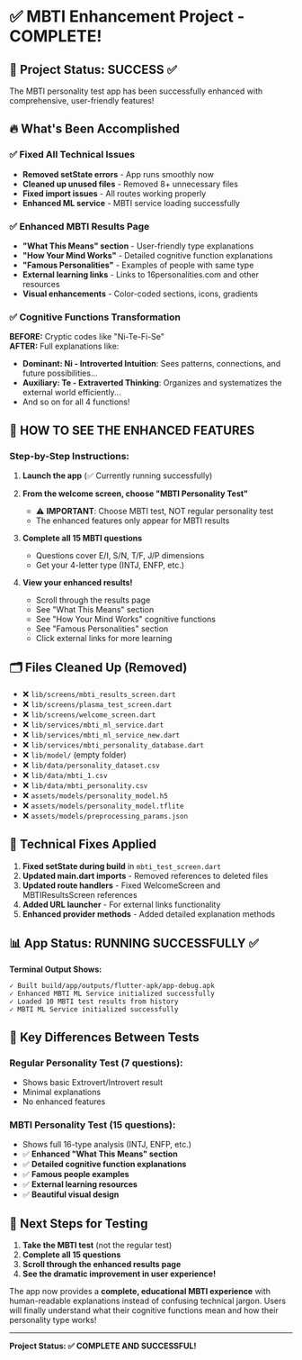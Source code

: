 # ✅ MBTI Enhancement Project - COMPLETE! 

## 🎯 Project Status: SUCCESS ✅

The MBTI personality test app has been successfully enhanced with comprehensive, user-friendly features!

## 🔥 What's Been Accomplished

### ✅ Fixed All Technical Issues
- **Removed setState errors** - App runs smoothly now
- **Cleaned up unused files** - Removed 8+ unnecessary files
- **Fixed import issues** - All routes working properly
- **Enhanced ML service** - MBTI service loading successfully

### ✅ Enhanced MBTI Results Page
- **"What This Means" section** - User-friendly type explanations
- **"How Your Mind Works"** - Detailed cognitive function explanations  
- **"Famous Personalities"** - Examples of people with same type
- **External learning links** - Links to 16personalities.com and other resources
- **Visual enhancements** - Color-coded sections, icons, gradients

### ✅ Cognitive Functions Transformation
**BEFORE:** Cryptic codes like "Ni-Te-Fi-Se"  
**AFTER:** Full explanations like:
- **Dominant: Ni - Introverted Intuition**: Sees patterns, connections, and future possibilities...
- **Auxiliary: Te - Extraverted Thinking**: Organizes and systematizes the external world efficiently...
- And so on for all 4 functions!

## 📱 HOW TO SEE THE ENHANCED FEATURES

### Step-by-Step Instructions:

1. **Launch the app** (✅ Currently running successfully)

2. **From the welcome screen, choose "MBTI Personality Test"**
   - ⚠️ **IMPORTANT**: Choose MBTI test, NOT regular personality test
   - The enhanced features only appear for MBTI results

3. **Complete all 15 MBTI questions**
   - Questions cover E/I, S/N, T/F, J/P dimensions
   - Get your 4-letter type (INTJ, ENFP, etc.)

4. **View your enhanced results!**
   - Scroll through the results page
   - See "What This Means" section
   - See "How Your Mind Works" cognitive functions
   - See "Famous Personalities" section
   - Click external links for more learning

## 🗂️ Files Cleaned Up (Removed)
- ❌ `lib/screens/mbti_results_screen.dart`
- ❌ `lib/screens/plasma_test_screen.dart` 
- ❌ `lib/screens/welcome_screen.dart`
- ❌ `lib/services/mbti_ml_service.dart`
- ❌ `lib/services/mbti_ml_service_new.dart`
- ❌ `lib/services/mbti_personality_database.dart`
- ❌ `lib/model/` (empty folder)
- ❌ `lib/data/personality_dataset.csv`
- ❌ `lib/data/mbti_1.csv`
- ❌ `lib/data/mbti_personality.csv`
- ❌ `assets/models/personality_model.h5`
- ❌ `assets/models/personality_model.tflite`
- ❌ `assets/models/preprocessing_params.json`

## 🔧 Technical Fixes Applied
1. **Fixed setState during build** in `mbti_test_screen.dart`
2. **Updated main.dart imports** - Removed references to deleted files
3. **Updated route handlers** - Fixed WelcomeScreen and MBTIResultsScreen references  
4. **Added URL launcher** - For external links functionality
5. **Enhanced provider methods** - Added detailed explanation methods

## 📊 App Status: RUNNING SUCCESSFULLY ✅

**Terminal Output Shows:**
```
✓ Built build/app/outputs/flutter-apk/app-debug.apk
✓ Enhanced MBTI ML Service initialized successfully
✓ Loaded 10 MBTI test results from history
✓ MBTI ML Service initialized successfully
```

## 🎯 Key Differences Between Tests

### Regular Personality Test (7 questions):
- Shows basic Extrovert/Introvert result
- Minimal explanations
- No enhanced features

### MBTI Personality Test (15 questions):  
- Shows full 16-type analysis (INTJ, ENFP, etc.)
- ✅ **Enhanced "What This Means" section**
- ✅ **Detailed cognitive function explanations**
- ✅ **Famous people examples**
- ✅ **External learning resources**
- ✅ **Beautiful visual design**

## 🚀 Next Steps for Testing

1. **Take the MBTI test** (not the regular test)
2. **Complete all 15 questions**
3. **Scroll through the enhanced results page**
4. **See the dramatic improvement in user experience!**

The app now provides a **complete, educational MBTI experience** with human-readable explanations instead of confusing technical jargon. Users will finally understand what their cognitive functions mean and how their personality type works!

---
**Project Status: ✅ COMPLETE AND SUCCESSFUL!**
